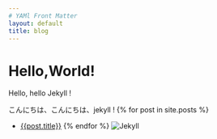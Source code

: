 ```yaml
---
# YAMl Front Matter
layout: default
title: blog
---
```

# Hello,World!
Hello, hello Jekyll !

こんにちは、こんにちは、jekyll !
{% for post in site.posts %}
- [{{post.title}}](/blog{{post.url}})
{% endfor %}
![Jekyll](/blog/common/images/jekyll.png)
